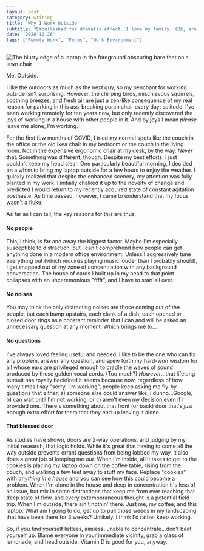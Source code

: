 ```yaml
---
layout: post
category: writing
title: 'Why I Work Outside'
subtitle: "Embellished for dramatic effect. I love my family. (Ok, are they gone? Phew.)"
date: '2020-10-26'
tags: ["Remote Work", "Focus", "Work Environment"]
---
```


![The blurry edge of a laptop in the foreground obscuring bare feet on a lawn chair](https://campbell17.s3.amazonaws.com/posts/working-outside.jpg)

<p class="caption">Me. Outside.</p>

I like the outdoors as much as the next guy, so my penchant for working outside isn't surprising. However, the chirping birds, mischievous squirrels, soothing breezes, and fresh air are just a zen-like consequence of my real reason for parking in this ass-breaking porch chair every day: solitude. I've been working remotely for ten years now, but only recently discovered the joys of working in a house with other people in it. And by joys I mean _please_ leave me alone, I'm working.

<!--more-->

For the first few months of COVID, I tried my normal spots like the couch in the office or the old Ikea chair in my bedroom or the couch in the living room. Not in the expensive ergonomic chair at my desk, by the way. _Never_ that. Something was different, though. Despite my best efforts, I just couldn't keep my head clear. One particularly beautiful morning, I decided on a whim to bring my laptop outside for a few hours to enjoy the weather. I quickly realized that despite the enhanced scenery, my attention was fully planted in my work. I initially chalked it up to the novelty of change and predicted I would return to my recently acquired state of constant agitation posthaste. As time passed, however, I came to understand that my focus wasn't a fluke.

As far as I can tell, the key reasons for this are thus:

#### No people  

This, I think, is far and away the biggest factor. Maybe I'm especially susceptible to distraction, but I can't comprehend how people can get anything done in a modern office environment. Unless I aggressively tune everything out (which requires playing music louder than I probably should), I get snapped out of my zone of concentration with any background conversation. The house of cards I built up in my head to that point collapses with an unceremonious "fffft", and I have to start all over.

#### No noises

You may think the only distracting noises are those coming out of the people, but each bump upstairs, each clank of a dish, each opened or closed door rings as a constant reminder that I can and will be asked an unnecessary question at any moment. Which brings me to...

#### No questions

I've always loved feeling useful and needed. I like to be the one who can fix any problem, answer any question, and spew forth my hard-won wisdom for all whose ears are privileged enough to cradle the waves of sound produced by these golden vocal cords. (Too much?) _However_...that lifelong pursuit has royally backfired it seems because now, regardless of how many times I say "sorry, I'm working", people keep asking me fly-by questions that either, a) someone else could answer like, I dunno...Google, b) can wait until I'm not working, or c) aren't even my decision even if I provided one. There's something about that front (or back) door that's _just_ enough extra effort for them that they end up leaving it alone.

#### That blessed door

As studies have shown, doors are 2-way operations, and judging by my initial research, that logic holds. While it's great that having to come all the way outside prevents errant questions from being lobbed my way, it also does a great job of keeping me _out_. When I'm inside, all it takes to get to the cookies is placing my laptop down on the coffee table, rising from the couch, and walking a few feet away to stuff my face. Replace "cookies" with _anything in a house_ and you can see how this could become a problem. When I'm alone in the house and deep in concentration it's less of an issue, but mix in some distractions that keep me from ever reaching that deep state of flow, and every extemporaneous thought is a potential field trip. When I'm outside, there ain't nothin' there. Just me, my coffee, and this laptop. What am I going to do, get up to pull those weeds in my landscaping that have been there for 3 weeks? Unlikely. I think I'd rather keep working.

So, if you find yourself listless, aimless, unable to concentrate...don't beat yourself up. Blame everyone in your immediate vicinity, grab a glass of lemonade, and head outside. Vitamin D is good for you, anyway.

